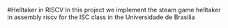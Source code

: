 #Helltaker in RISCV
In this project we implement the steam game helltaker in assembly riscv for the ISC class in the Universidade de Brasilia
